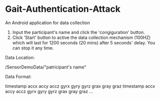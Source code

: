 # Gait-Authentication-Attack
An Android application for data collection

1. Input the participant's name and click the 'congiguration' button.
2. Click 'Start' button to active the data collection mechanism (100HZ) which will last for 1200 seconds (20 mins) after 5 seconds' delay. You can stop it any time.


Data Location:

/SensorDemoData/"patricipant's name"

Data Format:

timestamp
accx
accy
accz
gyrx
gyry
gyrz
grax
gray
graz
timestamp
accx
accy
accz
gyrx
gyry
gyrz
grax
gray
graz
...
